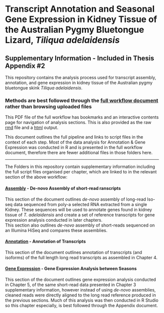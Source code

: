 # Transcript Annotation and Seasonal Gene Expression in Kidney Tissue of the Australian Pygmy Bluetongue Lizard, _Tiliqua adelaidensis_ 
## Supplementary Information - Included in Thesis Appendix #2

This repository contains the analysis process used for transcript assembly, annotation, and gene expression in kidney tissue of the Australian pygmy bluetongue skink _Tiliqua adelaidensis_.  

### Methods are best followed through the [full workflow document](https://github.com/Carmel-src/T.adelaidensis_SuppInfo/blob/main/Full-Workflow-2023.pdf) rather than browsing uploaded files
This PDF file of the full workflow has bookmarks and an interactive contents page for navigation of analysis sections. This is also provided as the raw [rmd](https://github.com/Carmel-src/T.adelaidensis_SuppInfo/blob/main/Full-Workflow-2023.Rmd) file and a [html](https://github.com/Carmel-src/T.adelaidensis_SuppInfo/blob/main/Full-Workflow-2023.html) output.

This document outlines the full pipeline and links to script files in the context of each step. Most of the data analysis for Annotation & Gene Expression was conducted in R and is presented in the full workflow document, therefore there are fewer additional files in those folders here.


***


The Folders in this repository contain supplementary information including the full script files organised per chapter, which are linked to in the relevant section of the above workflow:

#### [Assembly](https://github.com/Carmel-src/T.adelaidensis_SuppInfo/tree/main/Assembly) - De-novo Assembly of short-read ranscripts

This section of the document outlines _de-novo_ assembly of long-read Iso-seq data sequenced from poly-a selected RNA extracted from a single Kidney. These sequences will be used to annotate genes found in kidney tissue of _T. adelaidensis_ and create a set of reference transcripts for gene expression analysis conducted in later chapters.  
This section also outlines _de-novo_ assembly of short-reads sequenced on an Illumina HiSeq and compares these assemblies.  


#### [Annotation](https://github.com/Carmel-src/T.adelaidensis_SuppInfo/tree/main/Annotation) - Annotation of Transcripts

This section of the document outlines annotation of transcripts (and isoforms) of the full length long read transcripts as assembled in Chapter 4.  


#### [Gene Expression](https://github.com/Carmel-src/T.adelaidensis_SuppInfo/tree/main/Gene%20Expression) - Gene Expression Analysis between Seasons

This section of the document outlines gene expression analysis conducted in Chapter 5, of the same short-read data presented in Chapter 3 supplementary information, however instead of using _de-novo_ assemblies, cleaned reads were directly aligned to the long read reference produced in the previous sections. Much of this analysis was then conducted in R Studio so this chapter especially, is best followed through the Appendix document.
